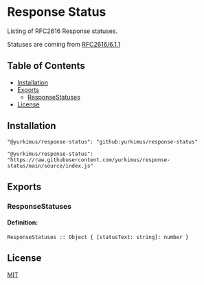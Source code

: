# Response Status

Listing of RFC2616 Response statuses.

Statuses are coming from
[RFC2616/6.1.1](https://www.rfc-editor.org/rfc/rfc2616#section-6.1.1)

## Table of Contents

- [Installation](#installation)
- [Exports](#exports)
  - [ResponseStatuses](#responsestatuses)
- [License](#license)

## Installation

```
"@yurkimus/response-status": "github:yurkimus/response-status"
```

```
"@yurkimus/response-status": "https://raw.githubusercontent.com/yurkimus/response-status/main/source/index.js"
```

## Exports

### ResponseStatuses

#### Definition:

```
ResponseStatuses :: Object { [statusText: string]: number }
```

## License

[MIT](LICENSE)
